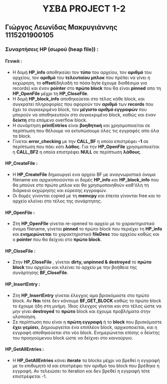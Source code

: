 # <p style="text-align: center;">ΥΣΒΔ PROJECT 1-2</p>

## Γιώργος Λεωνίδας Μακρυγιάννης 1115201900105

### Συναρτήσεις HP (σωρού (heap file)) :

#### Γενικά :

- Η δομή **HP_info** αποθηκεύει τον **τύπο** του αρχείου, τον **αριθμό** του αρχείου, τον **αριθμό** 
του **τελευταίου μπλοκ** που πρέπει να γίνει η εκχώρηση, το **offset**(δηλαδή το πόσα byte έχουμε διαθέσιμα για records)
και έναν **pointer** στο **πρώτο block** που θα είναι **pinned** απο τη **HP_OpenFile** μέχρι τη **HP_CloseFile**.
- Η δομή **HP_block_info** αποθηκεύεται στο τέλος κάθε block, και συγκρατεί πληροφορίες που αφορούν 
τον **αριθμό** των **records** που έχει το συγκεκριμένο block, τον **μέγιστο αριθμό εγγραφών** που μπορούν να
αποθηκευτούν στο συγκεκριμένο block, καθώς και έναν **δείκτη** στο επόμενο overflow block.
- H συνάρτηση **printEntries** είναι **βοηθητική** και χρησιμοποιείται σε περίπτωση που θέλουμε να εκτυπώσουμε
όλες τις εγγραφές απο όλα τα block.
- Γίνεται **error_checking** με την **CALL_BF** η οποία επιστρέφει **-1** σε περίπτωση που πάει κάτι **λάθος**.
Για την **HP_OpenFile** χρησιμοποιείται η **CALL_BF2** η οποία επιστρέφει **NULL** σε περίπτωση **λάθους**.

#### HP_CreateFile :

- H **HP_CreateFile** δημιουργεί ενα αρχείο BF με αναγνωριστικό όνομα filename και αρχικοποιούνται οι δομές
**HP_info** και **HP_block_info** που θα μπούνε στο πρώτο μπλοκ και θα χρησιμοποιηθούν καθ'όλη τη διάρκεια εκχώρησης
και εύρεσης εγγραφών. 
- Οι δομές γίνονται copied με τη **memcpy** και έπειτα γίνονται free και το αρχείο κλείνει στο τέλος της συνάρτησης.

#### HP_OpenFile : 

- Στη **HP_OpenFIle** γίνεται re-opened το αρχείο με το χαρακτηριστικό όνομα filename, γίνεται **pinned** το πρώτο block
που περιέχει τη **HP_info** και **ενημερώνεται** το χαρακτηριστικό **fileDesc** του αρχείου
καθώς και ο **pointer** που θα δείχνει στο **πρώτο block**. 

#### HP_CloseFile :

- Στην **HP_CloseFile** , γίνεται **dirty, unpinned & destroyed** το **πρώτο block** του αρχείου και κλείνει
το αρχείο με την βοήθεια της συνάρτησης **BF_CloseFile**.

#### ΗP_InsertEntry : 

- Στη **HP_InsertEntry** γίνεται έλεγχος αμα βρισκόμαστε στο πρώτο block. Αν **Ναι** τότε δεν κάνουμε
**ΒF_GET_BLOCK** καθώς το πρώτο block το έχουμε ήδη στη μνήμη. Ίδιος έλεγχος γίνεται και στο τέλος ώστε να μην γίνει 
**destroyed** το **πρώτο** block και έχουμε προβλήματα στην υλοποίηση.
- Σε περίπτωση που είναι η **πρώτη εγγραφή** ή το **block** που βρισκόμαστε **έχει γεμίσει**, Δημιουργείται ένα επιπλέον block,
αρχικοποιείται, και η εγγραφή αποθηκεύεται στο νέο block. Ενημερώνεται επίσης ο δείκτης του προηγούμενου block ώστε
να δείχνει στο καινούργιο.

#### HP_GetAllEntries :

- Η **HP_GetAllEntries** κάνει **iterate** τα blocks μέχρι να βρεθεί η εγγραφή με το επιθυμητό id και επιστρέφει τον
αριθμό του block που βρέθηκε η εγγραφή. Αν τελειώσει το iteration και δεν βρεθεί η εγγραφή τότε επιστρέφεται -1.
